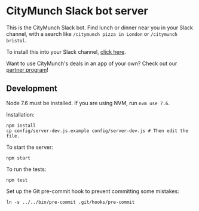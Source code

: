 CityMunch Slack bot server
==========================

This is the CityMunch Slack bot. Find lunch or dinner near you in your Slack channel, with a search like `/citymunch pizza in London` or `/citymunch bristol`.

To install this into your Slack channel, [click here](https://slack.com/oauth/authorize?scope=incoming-webhook,commands,bot&client_id=32819966979.119364939408).

Want to use CityMunch's deals in an app of your own? Check out our [partner program](https://partners.citymunchapp.com)!

Development
-----------

Node 7.6 must be installed. If you are using NVM, run `nvm use 7.6`.

Installation:

```
npm install
cp config/server-dev.js.example config/server-dev.js # Then edit the file.
```

To start the server:

```
npm start
```

To run the tests:

```
npm test
```

Set up the Git pre-commit hook to prevent committing some mistakes:

```
ln -s ../../bin/pre-commit .git/hooks/pre-commit
```
